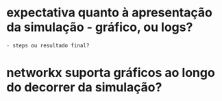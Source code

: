 # expectativa quanto à apresentação da simulação - gráfico, ou logs?

    - steps ou resultado final?

# networkx suporta gráficos ao longo do decorrer da simulação?